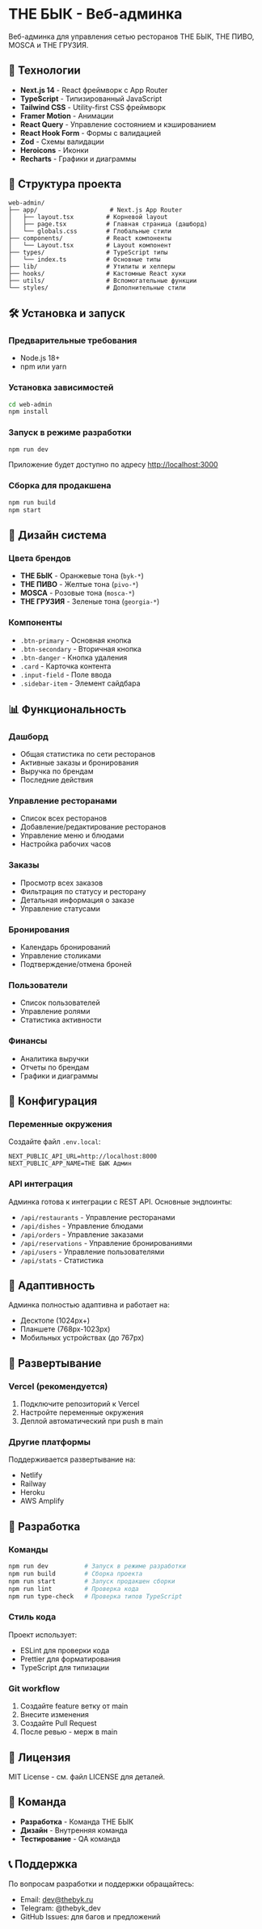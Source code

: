 # THE БЫК - Веб-админка

Веб-админка для управления сетью ресторанов THE БЫК, THE ПИВО, MOSCA и THE ГРУЗИЯ.

## 🚀 Технологии

- **Next.js 14** - React фреймворк с App Router
- **TypeScript** - Типизированный JavaScript
- **Tailwind CSS** - Utility-first CSS фреймворк
- **Framer Motion** - Анимации
- **React Query** - Управление состоянием и кэшированием
- **React Hook Form** - Формы с валидацией
- **Zod** - Схемы валидации
- **Heroicons** - Иконки
- **Recharts** - Графики и диаграммы

## 📁 Структура проекта

```
web-admin/
├── app/                    # Next.js App Router
│   ├── layout.tsx         # Корневой layout
│   ├── page.tsx           # Главная страница (дашборд)
│   └── globals.css        # Глобальные стили
├── components/            # React компоненты
│   └── Layout.tsx         # Layout компонент
├── types/                 # TypeScript типы
│   └── index.ts           # Основные типы
├── lib/                   # Утилиты и хелперы
├── hooks/                 # Кастомные React хуки
├── utils/                 # Вспомогательные функции
└── styles/                # Дополнительные стили
```

## 🛠️ Установка и запуск

### Предварительные требования

- Node.js 18+ 
- npm или yarn

### Установка зависимостей

```bash
cd web-admin
npm install
```

### Запуск в режиме разработки

```bash
npm run dev
```

Приложение будет доступно по адресу [http://localhost:3000](http://localhost:3000)

### Сборка для продакшена

```bash
npm run build
npm start
```

## 🎨 Дизайн система

### Цвета брендов

- **THE БЫК** - Оранжевые тона (`byk-*`)
- **THE ПИВО** - Желтые тона (`pivo-*`)
- **MOSCA** - Розовые тона (`mosca-*`)
- **THE ГРУЗИЯ** - Зеленые тона (`georgia-*`)

### Компоненты

- `.btn-primary` - Основная кнопка
- `.btn-secondary` - Вторичная кнопка
- `.btn-danger` - Кнопка удаления
- `.card` - Карточка контента
- `.input-field` - Поле ввода
- `.sidebar-item` - Элемент сайдбара

## 📊 Функциональность

### Дашборд
- Общая статистика по сети ресторанов
- Активные заказы и бронирования
- Выручка по брендам
- Последние действия

### Управление ресторанами
- Список всех ресторанов
- Добавление/редактирование ресторанов
- Управление меню и блюдами
- Настройка рабочих часов

### Заказы
- Просмотр всех заказов
- Фильтрация по статусу и ресторану
- Детальная информация о заказе
- Управление статусами

### Бронирования
- Календарь бронирований
- Управление столиками
- Подтверждение/отмена броней

### Пользователи
- Список пользователей
- Управление ролями
- Статистика активности

### Финансы
- Аналитика выручки
- Отчеты по брендам
- Графики и диаграммы

## 🔧 Конфигурация

### Переменные окружения

Создайте файл `.env.local`:

```env
NEXT_PUBLIC_API_URL=http://localhost:8000
NEXT_PUBLIC_APP_NAME=THE БЫК Админ
```

### API интеграция

Админка готова к интеграции с REST API. Основные эндпоинты:

- `/api/restaurants` - Управление ресторанами
- `/api/dishes` - Управление блюдами
- `/api/orders` - Управление заказами
- `/api/reservations` - Управление бронированиями
- `/api/users` - Управление пользователями
- `/api/stats` - Статистика

## 📱 Адаптивность

Админка полностью адаптивна и работает на:
- Десктопе (1024px+)
- Планшете (768px-1023px)
- Мобильных устройствах (до 767px)

## 🚀 Развертывание

### Vercel (рекомендуется)

1. Подключите репозиторий к Vercel
2. Настройте переменные окружения
3. Деплой автоматический при push в main

### Другие платформы

Поддерживается развертывание на:
- Netlify
- Railway
- Heroku
- AWS Amplify

## 🤝 Разработка

### Команды

```bash
npm run dev          # Запуск в режиме разработки
npm run build        # Сборка проекта
npm run start        # Запуск продакшен сборки
npm run lint         # Проверка кода
npm run type-check   # Проверка типов TypeScript
```

### Стиль кода

Проект использует:
- ESLint для проверки кода
- Prettier для форматирования
- TypeScript для типизации

### Git workflow

1. Создайте feature ветку от main
2. Внесите изменения
3. Создайте Pull Request
4. После ревью - мерж в main

## 📄 Лицензия

MIT License - см. файл LICENSE для деталей.

## 👥 Команда

- **Разработка** - Команда THE БЫК
- **Дизайн** - Внутренняя команда
- **Тестирование** - QA команда

## 📞 Поддержка

По вопросам разработки и поддержки обращайтесь:
- Email: dev@thebyk.ru
- Telegram: @thebyk_dev
- GitHub Issues: для багов и предложений 